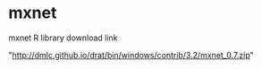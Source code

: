 # mxnet
mxnet R library download link

"http://dmlc.github.io/drat/bin/windows/contrib/3.2/mxnet_0.7.zip"
